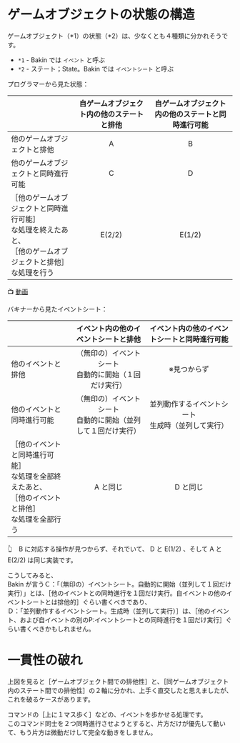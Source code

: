 # ゲームオブジェクトの状態の構造

ゲームオブジェクト（*1）の状態（*2）は、少なくとも４種類に分かれそうです。  

* `*1` - Bakin では `イベント` と呼ぶ
* `*2` - ステート；State。Bakin では `イベントシート` と呼ぶ

プログラマーから見た状態：  

|                                      | 自ゲームオブジェクト内の他のステートと排他 | 自ゲームオブジェクト内の他のステートと同時進行可能 |
|--------------------------------------|:------------------------------------------:|:--------------------------------------------------:|
| 他のゲームオブジェクトと排他         |                      A                     |                           B                        |
| 他のゲームオブジェクトと同時進行可能 |                      C                     |                           D                        |
| ［他のゲームオブジェクトと同時進行可能］<br/>な処理を終えたあと、<br/>［他のゲームオブジェクトと排他］<br/>な処理を行う | E(2/2) | E(1/2)  |

📺 [動画](https://x.com/muzudho1/status/1862759766155788622)  

バキナーから見たイベントシート：  

|                                      |             イベント内の他のイベントシートと排他               | イベント内の他のイベントシートと同時進行可能 |
|--------------------------------------|:--------------------------------------------------------------:|:--------------------------------------------:|
| 他のイベントと排他                   |    （無印の）イベントシート<br>自動的に開始（１回だけ実行）    |                  ※見つからず                |
| 他のイベントと同時進行可能           |（無印の）イベントシート<br>自動的に開始（並列して１回だけ実行）| 並列動作するイベントシート<br/>生成時（並列して実行） |
| ［他のイベントと同時進行可能］<br/>な処理を全部終えたあと、<br/>［他のイベントと排他］<br/>な処理を全部行う | A と同じ | D と同じ |

👆　B に対応する操作が見つからず、それでいて、 D と E(1/2) 、そして A と E(2/2) は同じ実装です。  

こうしてみると、  
Bakin が言うＣ：「（無印の）イベントシート。自動的に開始（並列して１回だけ実行）」とは、［他のイベントとの同時進行を１回だけ実行。自イベントの他のイベントシートとは排他的］ぐらい書くべきであり、  
Ｄ：「並列動作するイベントシート。生成時（並列して実行）］は、［他のイベント、および自イベントの別のP:イベントシートとの同時進行を１回だけ実行］ぐらい書くべきかもしれません。  

# 一貫性の破れ

上図を見ると［ゲームオブジェクト間での排他性］と、［同ゲームオブジェクト内のステート間での排他性］の２軸に分かれ、上手く直交したと思えましたが、  
これを破るケースがあります。  

コマンドの［上に１マス歩く］などの、イベントを歩かせる処理です。  
このコマンド同士を２つ同時進行させようとすると、片方だけが優先して動いて、もう片方は微動だけして完全な動きをしません。  
